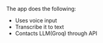 The app does the following:
- Uses voice input
- Transcribe it to text
- Contacts LLM(Groq) through API

